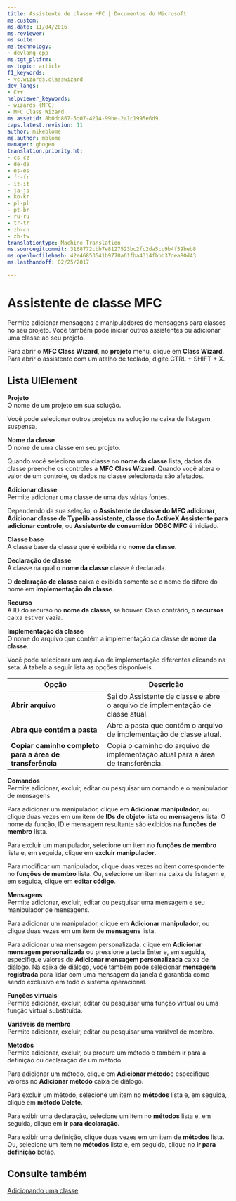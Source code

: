 ```yaml
---
title: Assistente de classe MFC | Documentos do Microsoft
ms.custom: 
ms.date: 11/04/2016
ms.reviewer: 
ms.suite: 
ms.technology:
- devlang-cpp
ms.tgt_pltfrm: 
ms.topic: article
f1_keywords:
- vc.wizards.classwizard
dev_langs:
- C++
helpviewer_keywords:
- wizards (MFC)
- MFC Class Wizard
ms.assetid: 8b0dd867-5d07-4214-99be-2a1c1995e6d9
caps.latest.revision: 11
author: mikeblome
ms.author: mblome
manager: ghogen
translation.priority.ht:
- cs-cz
- de-de
- es-es
- fr-fr
- it-it
- ja-jp
- ko-kr
- pl-pl
- pt-br
- ru-ru
- tr-tr
- zh-cn
- zh-tw
translationtype: Machine Translation
ms.sourcegitcommit: 3168772cbb7e8127523bc2fc2da5cc9b4f59beb8
ms.openlocfilehash: 42e46853541b9770a61fba4314fbbb37dea80d43
ms.lasthandoff: 02/25/2017

---
```

# <a name="mfc-class-wizard"></a>Assistente de classe MFC
Permite adicionar mensagens e manipuladores de mensagens para classes no seu projeto. Você também pode iniciar outros assistentes ou adicionar uma classe ao seu projeto.  
  
 Para abrir o **MFC Class Wizard**, no **projeto** menu, clique em **Class Wizard**. Para abrir o assistente com um atalho de teclado, digite CTRL + SHIFT + X.  
  
## <a name="uielement-list"></a>Lista UIElement  
 **Projeto**  
 O nome de um projeto em sua solução.  
  
 Você pode selecionar outros projetos na solução na caixa de listagem suspensa.  
  
 **Nome da classe**  
 O nome de uma classe em seu projeto.  
  
 Quando você seleciona uma classe no **nome da classe** lista, dados da classe preenche os controles a **MFC Class Wizard**. Quando você altera o valor de um controle, os dados na classe selecionada são afetados.  
  
 **Adicionar classe**  
 Permite adicionar uma classe de uma das várias fontes.  
  
 Dependendo da sua seleção, o **Assistente de classe do MFC adicionar**, **Adicionar classe de Typelib assistente**, **classe do ActiveX Assistente para adicionar controle**, ou **Assistente de consumidor ODBC MFC** é iniciado.  
  
 **Classe base**  
 A classe base da classe que é exibida no **nome da classe**.  
  
 **Declaração de classe**  
 A classe na qual o **nome da classe** classe é declarada.  
  
 O **declaração de classe** caixa é exibida somente se o nome do difere do nome em **implementação da classe**.  
  
 **Recurso**  
 A ID do recurso no **nome da classe**, se houver. Caso contrário, o **recursos** caixa estiver vazia.  
  
 **Implementação da classe**  
 O nome do arquivo que contém a implementação da classe de **nome da classe**.  
  
 Você pode selecionar um arquivo de implementação diferentes clicando na seta. A tabela a seguir lista as opções disponíveis.  
  
|Opção|Descrição|  
|------------|-----------------|  
|**Abrir arquivo**|Sai do Assistente de classe e abre o arquivo de implementação de classe atual.|  
|**Abra que contém a pasta**|Abre a pasta que contém o arquivo de implementação de classe atual.|  
|**Copiar caminho completo para a área de transferência**|Copia o caminho do arquivo de implementação atual para a área de transferência.|  
  
 **Comandos**  
 Permite adicionar, excluir, editar ou pesquisar um comando e o manipulador de mensagens.  
  
 Para adicionar um manipulador, clique em **Adicionar manipulador**, ou clique duas vezes em um item de **IDs de objeto** lista ou **mensagens** lista. O nome da função, ID e mensagem resultante são exibidos na **funções de membro** lista.  
  
 Para excluir um manipulador, selecione um item no **funções de membro** lista e, em seguida, clique em **excluir manipulador**.  
  
 Para modificar um manipulador, clique duas vezes no item correspondente no **funções de membro** lista. Ou, selecione um item na caixa de listagem e, em seguida, clique em **editar código**.  
  
 **Mensagens**  
 Permite adicionar, excluir, editar ou pesquisar uma mensagem e seu manipulador de mensagens.  
  
 Para adicionar um manipulador, clique em **Adicionar manipulador**, ou clique duas vezes em um item de **mensagens** lista.  
  
 Para adicionar uma mensagem personalizada, clique em **Adicionar mensagem personalizada** ou pressione a tecla Enter e, em seguida, especifique valores de **Adicionar mensagem personalizada** caixa de diálogo. Na caixa de diálogo, você também pode selecionar **mensagem registrada** para lidar com uma mensagem da janela é garantida como sendo exclusivo em todo o sistema operacional.  
  
 **Funções virtuais**  
 Permite adicionar, excluir, editar ou pesquisar uma função virtual ou uma função virtual substituída.  
  
 **Variáveis de membro**  
 Permite adicionar, excluir, editar ou pesquisar uma variável de membro.  
  
 **Métodos**  
 Permite adicionar, excluir, ou procure um método e também ir para a definição ou declaração de um método.  
  
 Para adicionar um método, clique em **Adicionar método**e especifique valores no **Adicionar método** caixa de diálogo.  
  
 Para excluir um método, selecione um item no **métodos** lista e, em seguida, clique em **método Delete**.  
  
 Para exibir uma declaração, selecione um item no **métodos** lista e, em seguida, clique em **ir para declaração.**  
  
 Para exibir uma definição, clique duas vezes em um item de **métodos** lista. Ou, selecione um item no **métodos** lista e, em seguida, clique no **ir para definição** botão.  
  
## <a name="see-also"></a>Consulte também  
 [Adicionando uma classe](../../ide/adding-a-class-visual-cpp.md)

